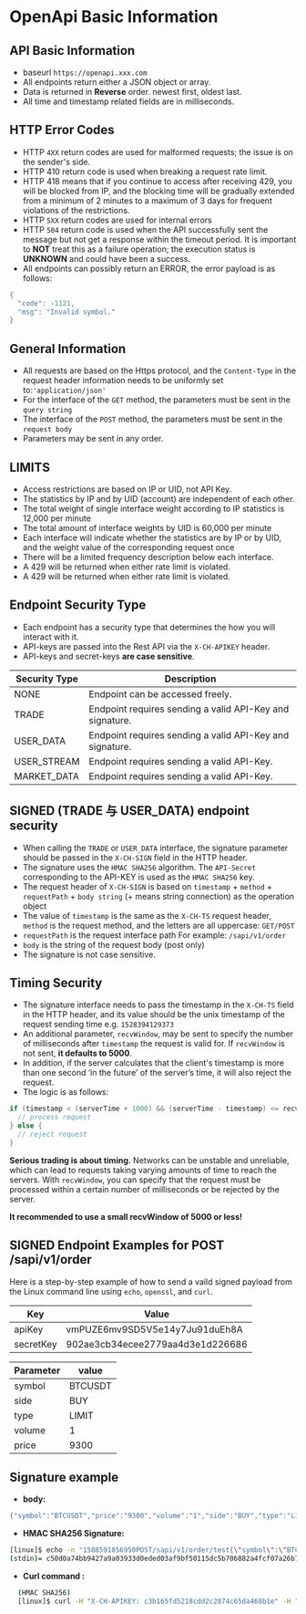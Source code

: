 # OpenApi Basic Information

## API Basic Information

* baseurl `https://openapi.xxx.com`
* All endpoints return either a JSON object or array.&#x20;
* Data is returned in **Reverse** order. newest first, oldest last.
* All time and timestamp related fields are in milliseconds.

## HTTP Error Codes

* HTTP `4XX` return codes are used for malformed requests; the issue is on the sender's side.
* HTTP 410 return code is used when breaking a request rate limit.
* HTTP 418 means that if you continue to access after receiving 429, you will be blocked from IP, and the blocking time will be gradually extended from a minimum of 2 minutes to a maximum of 3 days for frequent violations of the restrictions.
* HTTP `5XX` return codes are used for internal errors
* HTTP `504` return code is used when the API successfully sent the message but not get a response within the timeout period. It is important to **NOT** treat this as a failure operation; the execution status is **UNKNOWN** and could have been a success.
* All endpoints can possibly return an ERROR, the error payload is as follows:

```java
{
  "code": -1121,
  "msg": "Invalid symbol."
}
```

## General Information

* All requests are based on the Https protocol, and the `Content-Type` in the request header information needs to be uniformly set to:`'application/json'`
* For the interface of the `GET` method, the parameters must be sent in the `query string`
* The interface of the `POST` method, the parameters must be sent in the `request body`
* Parameters may be sent in any order.

## LIMITS

* Access restrictions are based on IP or UID, not API Key.
* The statistics by IP and by UID (account) are independent of each other.
* The total weight of single interface weight according to IP statistics is 12,000 per minute
* The total amount of interface weights by UID is 60,000 per minute
* Each interface will indicate whether the statistics are by IP or by UID, and the weight value of the corresponding request once
* There will be a limited frequency description below each interface.
* A 429 will be returned when either rate limit is violated.
* A 429 will be returned when either rate limit is violated.

## Endpoint Security Type

* Each endpoint has a security type that determines the how you will interact with it.
* API-keys are passed into the Rest API via the `X-CH-APIKEY` header.
* API-keys and secret-keys **are case sensitive**.

| Security Type | Description                                              |
| ------------- | -------------------------------------------------------- |
| NONE          | Endpoint can be accessed freely.                         |
| TRADE         | Endpoint requires sending a valid API-Key and signature. |
| USER\_DATA    | Endpoint requires sending a valid API-Key and signature. |
| USER\_STREAM  | Endpoint requires sending a valid API-Key.               |
| MARKET\_DATA  | Endpoint requires sending a valid API-Key.               |

## SIGNED (TRADE 与 USER\_DATA) endpoint security

* When calling the `TRADE` or `USER_DATA` interface, the signature parameter should be passed in the `X-CH-SIGN` field in the HTTP header.
* The signature uses the `HMAC SHA256` algorithm. The `API-Secret` corresponding to the API-KEY is used as the `HMAC SHA256` key.
* The request header of `X-CH-SIGN` is based on `timestamp` + `method` + `requestPath` + `body string`  (+ means string connection) as the operation object
* The value of `timestamp` is the same as the `X-CH-TS` request header, `method` is the request method, and the letters are all uppercase: `GET/POST`
* `requestPath` is the request interface path For example: `/sapi/v1/order`
* `body` is the string of the request body (post only)
* The signature is not case sensitive.

## Timing Security

* The signature interface needs to pass the timestamp in the `X-CH-TS` field in the HTTP header, and its value should be the unix timestamp of the request sending time e.g. `1528394129373`
* An additional parameter, `recvWindow`, may be sent to specify the number of milliseconds after `timestamp` the request is valid for. If `recvWindow` is not sent, **it defaults to 5000**.
* In addition, if the server calculates that the client's timestamp is more than one second ‘in the future’ of the server’s time, it will also reject the request.
* The logic is as follows:

```java
if (timestamp < (serverTime + 1000) && (serverTime - timestamp) <= recvWindow) {
  // process request
} else {
  // reject request
}
```

**Serious trading is about timing.**  Networks can be unstable and unreliable, which can lead to requests taking varying amounts of time to reach the servers. With `recvWindow`, you can specify that the request must be processed within a certain number of milliseconds or be rejected by the server.&#x20;

**It recommended to use a small recvWindow of 5000 or less!**

## SIGNED Endpoint Examples for POST /sapi/v1/order

Here is a step-by-step example of how to send a vaild signed payload from the Linux command line using `echo`, `openssl`, and `curl`.

| Key       | Value                            |
| --------- | -------------------------------- |
| apiKey    | vmPUZE6mv9SD5V5e14y7Ju91duEh8A   |
| secretKey | 902ae3cb34ecee2779aa4d3e1d226686 |

| Parameter | value   |
| --------- | ------- |
| symbol    | BTCUSDT |
| side      | BUY     |
| type      | LIMIT   |
| volume    | 1       |
| price     | 9300    |

## Signature example

* **body:**&#x20;

```java
{"symbol":"BTCUSDT","price":"9300","volume":"1","side":"BUY","type":"LIMIT"}
```

* **HMAC SHA256 Signature:**

```bash
[linux]$ echo -n "1588591856950POST/sapi/v1/order/test{\"symbol\":\"BTCUSDT\",\"price\":\"9300\",\"volume\":\"1\",\"side\":\"BUY\",\"type\":\"LIMIT\"}" | openssl dgst -sha256 -hmac "902ae3cb34ecee2779aa4d3e1d226686"
(stdin)= c50d0a74bb9427a9a03933d0eded03af9bf50115dc5b706882a4fcf07a26b761
```

* **Curl command :**

```bash
  (HMAC SHA256)
  [linux]$ curl -H "X-CH-APIKEY: c3b165fd5218cdd2c2874c65da468b1e" -H "X-CH-SIGN: c50d0a74bb9427a9a03933d0eded03af9bf50115dc5b706882a4fcf07a26b761" -H "X-CH-TS: 1588591856950" -H "Content-Type:application/json" -X POST 'http://localhost:30000/sapi/v1/order/test' -d '{"symbol":"BTCUSDT","price":"9300","quantity":"1","side":"BUY","type":"LIMIT"}'
```
